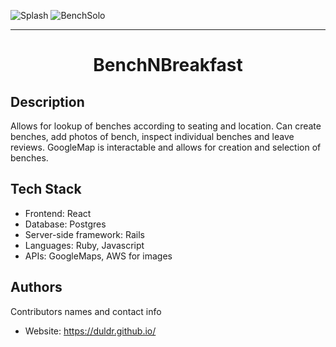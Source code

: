 
![Splash](https://user-images.githubusercontent.com/36017878/127430757-f0016190-d157-40cf-a25a-937e1c5583e9.png)
![BenchSolo](https://user-images.githubusercontent.com/36017878/127431266-bd9149d2-582b-48d3-9c91-31ae4453eeac.png)

****
<h1 align="center">
  BenchNBreakfast
</h1>

## Description

Allows for lookup of benches according to seating and location. Can create benches, add photos of bench, inspect individual benches and leave reviews. GoogleMap is interactable and allows for creation and selection of benches.

## Tech Stack

 - Frontend: React
 - Database: Postgres
 - Server-side framework: Rails
 - Languages: Ruby, Javascript
 - APIs: GoogleMaps, AWS for images


## Authors

Contributors names and contact info

- Website: https://duldr.github.io/


